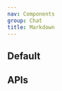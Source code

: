 ```yaml
---
nav: Components
group: Chat
title: Markdown
---
```


## Default

<code src="./demos/index.tsx" center></code>

## APIs

<API></API>
